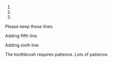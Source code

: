 1.

2.

3.

Please keep these lines.

Adding fifth line.

Adding sixth line.

The toothbrush requires patience. Lots of patience.
